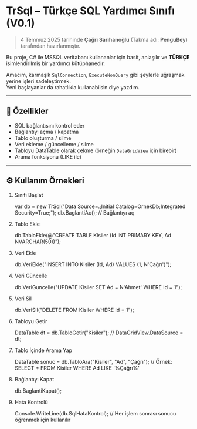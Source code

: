 # TrSql – Türkçe SQL Yardımcı Sınıfı (V0.1)

> 4 Temmuz 2025 tarihinde **Çağrı Sarıhanoğlu** (Takma adı: **PenguBey**) tarafından hazırlanmıştır.

Bu proje, C# ile MSSQL veritabanı kullananlar için basit, anlaşılır ve **TÜRKÇE** isimlendirilmiş bir yardımcı kütüphanedir.

Amacım, karmaşık `SqlConnection`, `ExecuteNonQuery` gibi şeylerle uğraşmak yerine işleri sadeleştirmek.  
Yeni başlayanlar da rahatlıkla kullanabilsin diye yazdım.

---

## 🔧 Özellikler

- SQL bağlantısını kontrol eder
- Bağlantıyı açma / kapatma
- Tablo oluşturma / silme
- Veri ekleme / güncelleme / silme
- Tabloyu DataTable olarak çekme (örneğin `DataGridView` için birebir)
- Arama fonksiyonu (LIKE ile)

---

## ⚙️ Kullanım Örnekleri

1. Sınıfı Başlat

    var db = new TrSql("Data Source=.;Initial Catalog=OrnekDb;Integrated Security=True;");
    db.BaglantiAc(); // Bağlantıyı aç

2. Tablo Ekle

    db.TabloEkle(@"CREATE TABLE Kisiler (Id INT PRIMARY KEY, Ad NVARCHAR(50))");

3. Veri Ekle

    db.VeriEkle("INSERT INTO Kisiler (Id, Ad) VALUES (1, N'Çağrı')");

4. Veri Güncelle

    db.VeriGuncelle("UPDATE Kisiler SET Ad = N'Ahmet' WHERE Id = 1");

5. Veri Sil

    db.VeriSil("DELETE FROM Kisiler WHERE Id = 1");

6. Tabloyu Getir

    DataTable dt = db.TabloGetir("Kisiler");
    // DataGridView.DataSource = dt;

7. Tablo İçinde Arama Yap

    DataTable sonuc = db.TabloAra("Kisiler", "Ad", "Çağrı");
    // Örnek: SELECT * FROM Kisiler WHERE Ad LIKE '%Çağrı%'

8. Bağlantıyı Kapat

    db.BaglantiKapat();

9. Hata Kontrolü

    Console.WriteLine(db.SqlHataKontrol);
    // Her işlem sonrası sonucu öğrenmek için kullanılır
